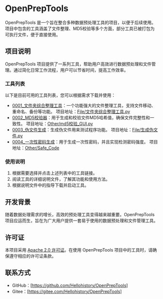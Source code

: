 # OpenPrepTools

OpenPrepTools 是一个旨在整合多种数据预处理工具的项目，以便于后续使用。项目中包含的工具涵盖了文件整理、MD5校验等多个方面，部分工具已被打包为可执行文件，便于直接使用。

## 项目说明

OpenPrepTools 项目提供了一系列工具，帮助用户高效进行数据预处理和文件管理。通过简化日常工作流程，用户可以节省时间，提高工作效率。

### 工具列表

以下是目前可用的工具列表，您可以根据需求下载并使用：

- [0001_文件夹综合整理工具](说明文件/文件夹综合整理工具.md)：一个功能强大的文件整理工具，支持文件移动、重命名、备份等功能。
项目地址：[File/文件夹综合整理工具.py](File/文件夹综合整理工具.py)
- [0002_MD5校验器](说明文件/MD5校验器.md)：用于生成和校验文件MD5哈希值，确保文件完整性和一致性。
项目地址：[Other/md5校验_GUI.py](Other/md5校验_GUI.py)
- [0003_伪文件生成](说明文件/生成伪文件.md)：生成伪文件用来测试程序功能。
项目地址：[File/生成伪文件.py](File/生成伪文件.py)
- [0004_一次性密码生成](说明文件/一次性密码生成.md)：用于生成一次性密码，并且实现检测密码强度。
项目地址：[Other/Safe_Code](Other/Safe_Code)

### 使用说明

1. 根据需要选择并点击上述列表中的工具链接。
2. 阅读工具的详细说明文件，了解其功能和使用方法。
3. 根据说明文件中的指导下载并启动工具。

## 开发背景

随着数据处理需求的增长，高效的预处理工具变得越来越重要。OpenPrepTools 项目应运而生，旨在为广大用户提供一套易于使用的数据预处理和文件管理工具。

## 许可证

本项目采用 [Apache 2.0 许可证](LICENSE)。在使用 OpenPrepTools 项目中的工具时，请确保遵守相应的许可证条款。

## 联系方式

- GitHub：[https://github.com/Hellohistory/OpenPrepTools]
- Gitee：[https://gitee.com/Hellohistory/OpenPrepTools]
